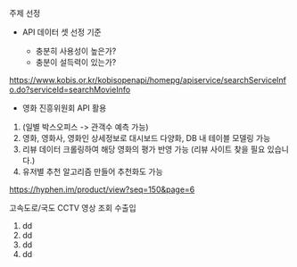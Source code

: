 주제 선정

- API 데이터 셋 선정 기준

  - 충분히 사용성이 높은가?
  - 충분이 설득력이 있는가?

https://www.kobis.or.kr/kobisopenapi/homepg/apiservice/searchServiceInfo.do?serviceId=searchMovieInfo

- 영화 진흥위원회 API 활용

1. (일별 박스오피스 -> 관객수 예측 가능)
2. 영화, 영화사, 영화인 상세정보로 대시보드 다양화, DB 내 테이블 모델링 가능
3. 리뷰 데이터 크롤링하여 해당 영화의 평가 반영 가능 (리뷰 사이트 찾을 필요 있습니다.)
4. 유저별 추천 알고리즘 만들어 추천화도 가능

https://hyphen.im/product/view?seq=150&page=6

고속도로/국도 CCTV 영상 조회
수출입

1. dd
2. dd
3. dd
4. dd
